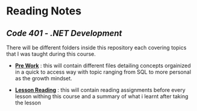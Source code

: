 # **Reading Notes**

## _Code 401 - .NET Development_

There will be different folders inside this repository each covering topics that I was taught during this course.

- **[Pre Work](https://github.com/AhMaD36789/Reading-Notes/tree/main/Pre%20Work)** : this will contain different files detailing concepts orgainized in a quick to access way with topic ranging from SQL to more personal as the growth mindset.

- **[Lesson Reading](https://github.com/AhMaD36789/Reading-Notes/tree/main/Lesson%20Reading)** : this will contain reading assignments before every lesson withing this course and a summary of what i learnt after taking the lesson
